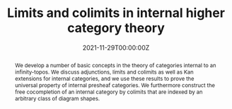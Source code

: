 ---
title: "Limits and colimits in internal higher category theory"
authors:
- admin
- Sebastian Wolf
date: "2021-11-29T00:00:00Z"
doi: ""

# Schedule page publish date (NOT publication's date).
publishDate: "2021-11-29T00:00:00Z"

# Publication type.
# Accepts a single type but formatted as a YAML list (for Hugo requirements).
# Enter a publication type from the CSL standard.
publication_types: ["article"]

# Publication name and optional abbreviated publication name.
publication: "ArXiv preprint"
publication_short: ""

abstract: We develop a number of basic concepts in the theory of categories internal to an infinity-topos. We discuss adjunctions, limits and colimits as well as Kan extensions for internal categories, and we use these results to prove the universal property of internal presheaf categories. We furthermore construct the free cocompletion of an internal category by colimits that are indexed by an arbitrary class of diagram shapes.

links:
url_pdf: https://arxiv.org/pdf/2111.14495.pdf

---